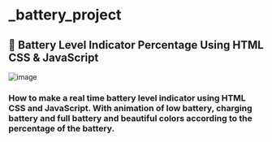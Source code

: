 # _battery_project
## 🔋 Battery Level Indicator Percentage Using HTML CSS &amp; JavaScript
![image](https://user-images.githubusercontent.com/86709653/171995395-73a460d8-cb13-4789-973e-f8abaa077f2d.png)
### How to make a real time battery level indicator using HTML CSS and JavaScript. With animation of low battery, charging battery and full battery and beautiful colors according to the percentage of the battery.
